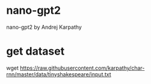# nano-gpt2
nano-gpt2 by Andrej Karpathy

# get dataset
wget https://raw.githubusercontent.com/karpathy/char-rnn/master/data/tinyshakespeare/input.txt
